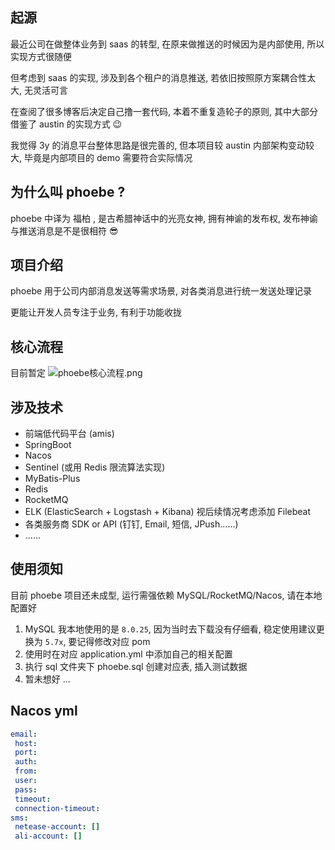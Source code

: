 ## 起源
最近公司在做整体业务到 saas 的转型, 在原来做推送的时候因为是内部使用, 所以实现方式很随便

但考虑到 saas 的实现, 涉及到各个租户的消息推送, 若依旧按照原方案耦合性太大, 无灵活可言

在查阅了很多博客后决定自己撸一套代码, 本着不重复造轮子的原则, 其中大部分借鉴了 austin 的实现方式 😉

我觉得 3y 的消息平台整体思路是很完善的, 但本项目较 austin 内部架构变动较大, 毕竟是内部项目的 demo 需要符合实际情况

## 为什么叫 phoebe ?

phoebe 中译为 福柏 , 是古希腊神话中的光亮女神, 拥有神谕的发布权, 发布神谕与推送消息是不是很相符 😎


## 项目介绍

phoebe 用于公司内部消息发送等需求场景, 对各类消息进行统一发送处理记录

更能让开发人员专注于业务, 有利于功能收拢

## 核心流程

目前暂定
![phoebe核心流程.png](https://p1-juejin.byteimg.com/tos-cn-i-k3u1fbpfcp/e4042fff5729417585be589f45087ed8~tplv-k3u1fbpfcp-watermark.image?)

## 涉及技术

- 前端低代码平台 (amis)
- SpringBoot
- Nacos
- Sentinel (或用 Redis 限流算法实现)
- MyBatis-Plus
- Redis
- RocketMQ
- ELK (ElasticSearch + Logstash + Kibana) 视后续情况考虑添加 Filebeat
- 各类服务商 SDK or API (钉钉, Email, 短信, JPush......)
- ......

## 使用须知
目前 phoebe 项目还未成型, 运行需强依赖 MySQL/RocketMQ/Nacos, 请在本地配置好

1. MySQL 我本地使用的是 `8.0.25`, 因为当时去下载没有仔细看, 稳定使用建议更换为 `5.7x`, 要记得修改对应 pom
2. 使用时在对应 application.yml 中添加自己的相关配置
3. 执行 sql 文件夹下 phoebe.sql 创建对应表, 插入测试数据
4. 暂未想好 ...

## Nacos yml

```yaml
email:
 host: 
 port: 
 auth: 
 from: 
 user: 
 pass: 
 timeout: 
 connection-timeout: 
sms:
 netease-account: []
 ali-account: []
```
